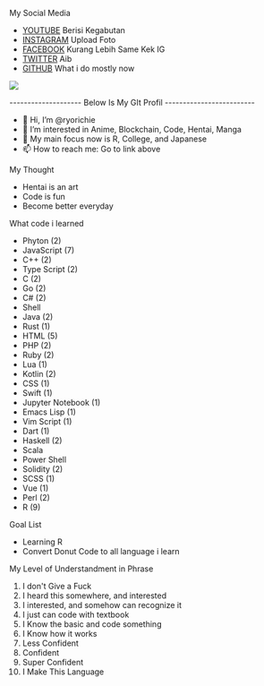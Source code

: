 My Social Media
- [YOUTUBE](https://www.youtube.com/channel/UCc3BiBjA9_6_E95aH5IbKgA) Berisi Kegabutan
- [INSTAGRAM](https://www.instagram.com/ryo_richiee/) Upload Foto
- [FACEBOOK](https://web.facebook.com/ryo.richie.1) Kurang Lebih Same Kek IG
- [TWITTER](https://twitter.com/ryo_richiee) Aib
- [GITHUB](github.com/ryorichie) What i do mostly now


![](https://komarev.com/ghpvc/?username=ryorichie)

-------------------- Below Is My GIt Profil -------------------------

- 👋 Hi, I’m @ryorichie
- 👀 I’m interested in Anime, Blockchain, Code, Hentai, Manga
- 🌱 My main focus now is R, College, and Japanese
- 📫 How to reach me: Go to link above

My Thought
- Hentai is an art
- Code is fun
- Become better everyday

What code i learned
- Phyton (2)
- JavaScript (7)
- C++ (2)
- Type Script (2)
- C (2)
- Go (2)
- C# (2)
- Shell
- Java (2)
- Rust (1)
- HTML (5)
- PHP (2)
- Ruby (2)
- Lua (1)
- Kotlin (2)
- CSS (1)
- Swift (1)
- Jupyter Notebook (1)
- Emacs Lisp (1)
- Vim Script (1)
- Dart (1)
- Haskell (2)
- Scala
- Power Shell
- Solidity (2)
- SCSS (1)
- Vue (1)
- Perl (2)
- R (9)

Goal List
- Learning R
- Convert Donut Code to all language i learn

My Level of Understandment in Phrase
1. I don't Give a Fuck
2. I heard this somewhere, and interested
3. I interested, and somehow can recognize it
4. I just can code with textbook
5. I Know the basic and code something
6. I Know how it works
7. Less Confident
8. Confident
9. Super Confident
10. I Make This Language
